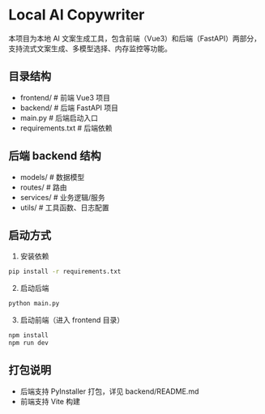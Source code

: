 # Local AI Copywriter

本项目为本地 AI 文案生成工具，包含前端（Vue3）和后端（FastAPI）两部分，支持流式文案生成、多模型选择、内存监控等功能。

## 目录结构

- frontend/         # 前端 Vue3 项目
- backend/          # 后端 FastAPI 项目
- main.py           # 后端启动入口
- requirements.txt  # 后端依赖

## 后端 backend 结构

- models/           # 数据模型
- routes/           # 路由
- services/         # 业务逻辑/服务
- utils/            # 工具函数、日志配置

## 启动方式

1. 安装依赖

```bash
pip install -r requirements.txt
```

2. 启动后端

```bash
python main.py
```

3. 启动前端（进入 frontend 目录）

```bash
npm install
npm run dev
```

## 打包说明

- 后端支持 PyInstaller 打包，详见 backend/README.md
- 前端支持 Vite 构建
